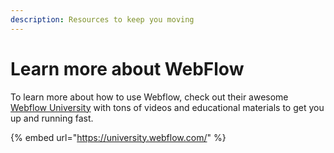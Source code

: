 ```yaml
---
description: Resources to keep you moving
---
```


# Learn more about WebFlow

To learn more about how to use Webflow, check out their awesome [Webflow University](https://university.webflow.com/) with tons of videos and educational materials to get you up and running fast. 

{% embed url="https://university.webflow.com/" %}



